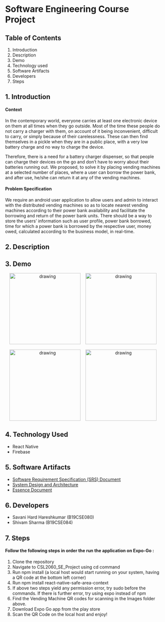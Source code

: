 # Software Engineering Course Project

## Table of Contents

1. Introduction
2. Description
3. Demo
4. Technology used
5. Software Artifacts
6. Developers
7. Steps

## 1. Introduction 
#### Context
	
 In the contemporary world, everyone carries at least one electronic device on them at all times when they go outside. Most of the time these people do not carry a charger with them, on account of it being inconvenient, difficult to carry, or simply because of their carelessness. These can then find themselves in a pickle when they are in a public place, with a very low battery charge and no way to charge the device.
  
 Therefore, there is a need for a battery charger dispenser, so that people can charge their devices on the go and don’t have to worry about their batteries running out. We proposed, to solve it by placing vending machines at a selected number of places, where a user can borrow the power bank, and after use, he/she can return it at any of the vending machines.

#### Problem Specification

We require an android user application to allow users and admin to interact with the distributed vending machines so as to locate nearest vending machines according to their power bank availability and facilitate the borrowing and return of the power bank units.  There should be a way to store the users’ information such as user profile, power bank borrowed, time for which a power bank is borrowed by the respective user, money owed, calculated according to the business model, in real-time.

## 2. Description



## 3. Demo

<p align="center">
	<img src="https://user-images.githubusercontent.com/55546051/127911056-6face002-5c2c-425d-8193-b0d875913743.jpeg" alt="drawing" width="230"/> &nbsp;&nbsp;
	<img src="https://user-images.githubusercontent.com/55546051/127911084-31c25b0e-f947-49f3-8401-0b14fc824949.jpeg" alt="drawing" width="230"/>
</p>
<p align="center">
	<img src="https://user-images.githubusercontent.com/55546051/127911088-a2335c18-fe19-47f8-9428-2f5fac122e80.jpeg" alt="drawing" width="230"/> &nbsp;&nbsp;   
	<img src="https://user-images.githubusercontent.com/55546051/127911094-be908e99-c590-425f-a0c8-b265f310dae4.jpeg" alt="drawing" width="230"/>
</p>


## 4. Technology Used

- React Native
- Firebase

## 5. Software Artifacts

- [Software Requirement Specification (SRS) Document](https://drive.google.com/file/d/13eL8YeRs54zYjaWXIQZwh0xPKq98Zp2S/view?usp=sharing)
- [System Design and Architecture](https://drive.google.com/file/d/1ga2N5BdsUvzkzxyE-H3XquT09u1shlV7/view?usp=sharing)
- [Essence Document](https://drive.google.com/file/d/1AmHo5Yf2WtW3MPZGUYjMF88Kr7IMyYbR/view?usp=sharing)

## 6. Developers

- Savani Hard Hareshkumar (B19CSE080)
- Shivam Sharma (B19CSE084)


## 7. Steps 
#### Follow the following steps in order the run the application on Expo-Go : 

1. Clone the repository
2. Navigate to CSL2060_SE_Project using cd command
3. Run npm install (a local host would start running on your system, having a QR code at the bottom left corner)    
4. Run npm install react-native-safe-area-context
5. If above two steps yield any permission error, try sudo before the commands. If there is further error, try using expo instead of npm
6. Find the Vending Machine QR codes for scanning in the Images folder above.
7. Download Expo Go app from the play store
8. Scan the QR Code on the local host and enjoy! 

